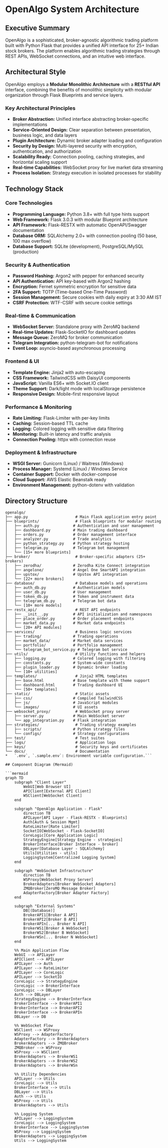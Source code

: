 # OpenAlgo System Architecture

## Executive Summary

OpenAlgo is a sophisticated, broker-agnostic algorithmic trading platform built with Python Flask that provides a unified API interface for 25+ Indian stock brokers. The platform enables algorithmic trading strategies through REST APIs, WebSocket connections, and an intuitive web interface.

## Architectural Style

OpenAlgo employs a **Modular Monolithic Architecture** with a **RESTful API** interface, combining the benefits of monolithic simplicity with modular organization through Flask Blueprints and service layers.

### Key Architectural Principles
*   **Broker Abstraction:** Unified interface abstracting broker-specific implementations
*   **Service-Oriented Design:** Clear separation between presentation, business logic, and data layers
*   **Plugin Architecture:** Dynamic broker adapter loading and configuration
*   **Security by Design:** Multi-layered security with encryption, authentication, and authorization
*   **Scalability Ready:** Connection pooling, caching strategies, and horizontal scaling support
*   **Real-time Capabilities:** WebSocket proxy for live market data streaming
*   **Process Isolation:** Strategy execution in isolated processes for stability

## Technology Stack

### Core Technologies
*   **Programming Language:** Python 3.8+ with full type hints support
*   **Web Framework:** Flask 3.0.3 with modular Blueprint architecture
*   **API Framework:** Flask-RESTX with automatic OpenAPI/Swagger documentation
*   **Database ORM:** SQLAlchemy 2.0+ with connection pooling (50 base, 100 max overflow)
*   **Database Support:** SQLite (development), PostgreSQL/MySQL (production)

### Security & Authentication
*   **Password Hashing:** Argon2 with pepper for enhanced security
*   **API Authentication:** API key-based with Argon2 hashing
*   **Encryption:** Fernet symmetric encryption for sensitive data
*   **2FA Support:** TOTP (Time-based One-Time Password)
*   **Session Management:** Secure cookies with daily expiry at 3:30 AM IST
*   **CSRF Protection:** WTF-CSRF with secure cookie settings

### Real-time & Communication
*   **WebSocket Server:** Standalone proxy with ZeroMQ backend
*   **Real-time Updates:** Flask-SocketIO for dashboard updates
*   **Message Queue:** ZeroMQ for broker communication
*   **Telegram Integration:** python-telegram-bot for notifications
*   **Event Loop:** asyncio-based asynchronous processing

### Frontend & UI
*   **Template Engine:** Jinja2 with auto-escaping
*   **CSS Framework:** TailwindCSS with DaisyUI components
*   **JavaScript:** Vanilla ES6+ with Socket.IO client
*   **Theme Support:** Dark/light mode with localStorage persistence
*   **Responsive Design:** Mobile-first responsive layout

### Performance & Monitoring
*   **Rate Limiting:** Flask-Limiter with per-key limits
*   **Caching:** Session-based TTL cache
*   **Logging:** Colored logging with sensitive data filtering
*   **Monitoring:** Built-in latency and traffic analysis
*   **Connection Pooling:** httpx with connection reuse

### Deployment & Infrastructure
*   **WSGI Server:** Gunicorn (Linux) / Waitress (Windows)
*   **Process Manager:** Systemd (Linux) / Windows Service
*   **Container Support:** Docker with docker-compose
*   **Cloud Support:** AWS Elastic Beanstalk ready
*   **Environment Management:** python-dotenv with validation

## Directory Structure

```
openalgo/
├── app.py                     # Main Flask application entry point
├── blueprints/                # Flask blueprints for modular routing
│   ├── auth.py               # Authentication and user management
│   ├── dashboard.py          # Main trading dashboard
│   ├── orders.py             # Order management interface
│   ├── analyzer.py           # Trade analytics
│   ├── python_strategy.py    # Python strategy hosting
│   ├── telegram.py           # Telegram bot management
│   └── [15+ more blueprints]
├── broker/                    # Broker-specific adapters (25+ brokers)
│   ├── zerodha/              # Zerodha Kite Connect integration
│   ├── angelone/             # Angel One SmartAPI integration
│   ├── upstox/               # Upstox API integration
│   └── [22+ more brokers]
├── database/                  # Database models and operations
│   ├── auth_db.py            # Authentication models
│   ├── user_db.py            # User management
│   ├── token_db.py           # Token and instrument data
│   ├── telegram_db.py        # Telegram bot data
│   └── [10+ more models]
├── restx_api/                 # REST API endpoints
│   ├── __init__.py           # API initialization and namespaces
│   ├── place_order.py        # Order placement endpoints
│   ├── market_data.py        # Market data endpoints
│   └── [20+ API modules]
├── services/                  # Business logic services
│   ├── trading/              # Trading operations
│   ├── market_data/          # Market data services
│   ├── portfolio/            # Portfolio management
│   └── telegram_bot_service.py # Telegram bot service
├── utils/                     # Utility functions and helpers
│   ├── logging.py            # Colored logging with filtering
│   ├── constants.py          # System-wide constants
│   ├── plugin_loader.py      # Dynamic broker loading
│   └── [10+ utilities]
├── templates/                 # Jinja2 HTML templates
│   ├── base.html             # Base template with theme support
│   ├── dashboard.html        # Trading dashboard UI
│   └── [50+ templates]
├── static/                    # Static assets
│   ├── css/                  # Compiled TailwindCSS
│   ├── js/                   # JavaScript modules
│   └── images/               # UI assets
├── websocket_proxy/           # WebSocket proxy server
│   ├── server.py             # Main WebSocket server
│   └── app_integration.py    # Flask integration
├── strategies/                # Trading strategy examples
│   ├── scripts/              # Python strategy files
│   └── configs/              # Strategy configurations
├── test/                      # Test suites
├── logs/                      # Application logs
├── keys/                      # Security keys and certificates
└── docs/                      # Documentation
*   `.env`, `.sample.env`: Environment variable configuration.```

## Component Diagram (Mermaid)

```mermaid
graph TD
    subgraph "Client Layer"
        WebUI[Web Browser UI]
        APIClient[External API Client]
        WSClient[WebSocket Client]
    end

    subgraph "OpenAlgo Application - Flask"
        direction TB
        APILayer[API Layer - Flask-RESTX - Blueprints]
        Auth[Auth & Session Mgmt]
        RateLimiter[Rate Limiter]
        SocketIO[WebSocket - Flask-SocketIO]
        CoreLogic[Core Application Logic]
        StrategyEngine[Strategy Engine - strategies]
        BrokerInterface[Broker Interface - broker]
        DBLayer[Database Layer - SQLAlchemy]
        Utils[Utilities - utils]
        LoggingSystem[Centralized Logging System]
    end

    subgraph "WebSocket Infrastructure"
        direction TB
        WSProxy[WebSocket Proxy Server]
        BrokerAdapters[Broker WebSocket Adapters]
        ZMQBroker[ZeroMQ Message Broker]
        AdapterFactory[Broker Adapter Factory]
    end

    subgraph "External Systems"
        DB[(Database)]
        BrokerAPI1[Broker A API]
        BrokerAPI2[Broker B API]
        BrokerAPIn[... Broker N API]
        BrokerWS1[Broker A WebSocket]
        BrokerWS2[Broker B WebSocket]
        BrokerWSn[... Broker N WebSocket]
    end

    %% Main Application Flow
    WebUI --> APILayer
    APIClient --> APILayer
    APILayer --> Auth
    APILayer --> RateLimiter
    APILayer --> CoreLogic
    APILayer --> SocketIO
    CoreLogic --> StrategyEngine
    CoreLogic --> BrokerInterface
    CoreLogic --> DBLayer
    Auth --> DBLayer
    StrategyEngine --> BrokerInterface
    BrokerInterface --> BrokerAPI1
    BrokerInterface --> BrokerAPI2
    BrokerInterface --> BrokerAPIn
    DBLayer --> DB
    
    %% WebSocket Flow
    WSClient --> WSProxy
    WSProxy --> AdapterFactory
    AdapterFactory --> BrokerAdapters
    BrokerAdapters --> ZMQBroker
    ZMQBroker --> WSProxy
    WSProxy --> WSClient
    BrokerAdapters --> BrokerWS1
    BrokerAdapters --> BrokerWS2
    BrokerAdapters --> BrokerWSn
    
    %% Utility Dependencies
    APILayer --> Utils
    CoreLogic --> Utils
    BrokerInterface --> Utils
    DBLayer --> Utils
    Auth --> Utils
    WSProxy --> Utils
    BrokerAdapters --> Utils
    
    %% Logging System
    APILayer --> LoggingSystem
    CoreLogic --> LoggingSystem
    BrokerInterface --> LoggingSystem
    WSProxy --> LoggingSystem
    BrokerAdapters --> LoggingSystem
    Utils --> LoggingSystem